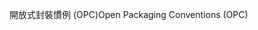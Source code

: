 <span data-ttu-id="f8735-101">開放式封裝慣例 (OPC)</span><span class="sxs-lookup"><span data-stu-id="f8735-101">Open Packaging Conventions (OPC)</span></span>